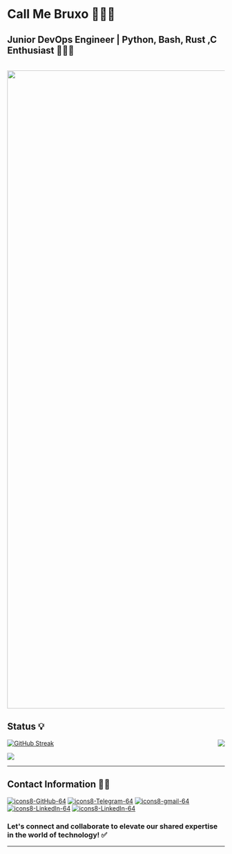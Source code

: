 # Call Me Bruxo 🧙🏽‍♂️

## Junior DevOps Engineer | Python, Bash, Rust ,C Enthusiast  👨🏻‍💻

<p align="center">
  <br><img src="https://github.com/voidbruxo/workers-cloudflare/blob/main/Other/pics/snake.svg" width="1480px">
</p>


## Status 💡

<p align="Right"><a href="https://github.com/anuraghazra/github-readme-stats">
  <img align="Right" src="https://github-readme-stats.vercel.app/api?username=voidbruxo&show_icons=true&theme=tokyonight" />
</a></p>

[![GitHub Streak](https://github-readme-streak-stats.herokuapp.com?user=voidbruxo&theme=github-dark-dimmed&hide_border=true&border_radius=1.8&date_format=j%20M%5B%20Y%5D&exclude_days=Sun%2CMon%2CTue%2CWed%2CThu%2CFri%2CSat&card_width=500)](https://git.io/streak-stats)

[![](https://visitcount.itsvg.in/api?id=voidbruxo&label=Profile%20Visit&pretty=true)](https://visitcount.itsvg.in)

--------------------------------------------------------------------------------------------------------------------------------------------------------------------------------------------------
## Contact Information 🤙🏻

[![icons8-GitHub-64](https://img.icons8.com/arcade/64/github.png)](https://github.com/voidbruxo)
[![icons8-Telegram-64](https://img.icons8.com/arcade/64/telegram-app.png)](https://t.me/imbruxo)
[![icons8-gmail-64](https://img.icons8.com/?size=64&id=JvavVaAzDz8e&format=png)](mailto:braxbot@protonmail.com)
[![icons8-LinkedIn-64](https://img.icons8.com/arcade/64/linkedin-circled.png)](https://au.linkedin.com/in/voidbruxo)
[![icons8-LinkedIn-64](https://img.icons8.com/?size=64&id=34886&format=png)](https://gitlab.com/imbruxo)

### Let's connect and collaborate to elevate our shared expertise in the world of technology! ✅
--------------------------------------------------------------------------------------------------------------------------------------------------------------------------------------------------
